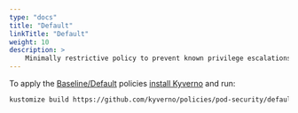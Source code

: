```yaml
---
type: "docs"
title: "Default"
linkTitle: "Default"
weight: 10
description: >
    Minimally restrictive policy to prevent known privilege escalations.
---
```


To apply the <a href="https://kubernetes.io/docs/concepts/security/pod-security-standards/#baseline-default" target="_blank">Baseline/Default</a> policies [install Kyverno](/docs/installation/) and run:

```sh
kustomize build https://github.com/kyverno/policies/pod-security/default/ | kubectl apply -f -
```
